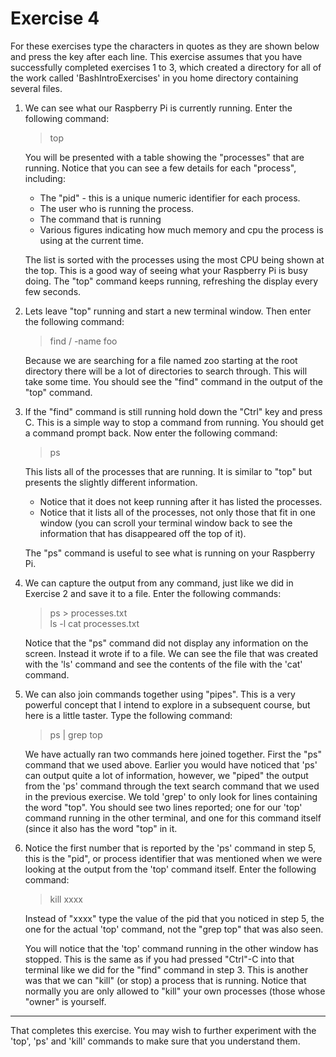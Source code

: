 # Exercise 4

For these exercises type the characters in quotes as they are shown below and press the <Return> key after each line. This exercise assumes that you have successfully completed exercises 1 to 3, which created a directory for all of the work called 'BashIntroExercises' in you home directory containing several files.

1. We can see what our Raspberry Pi is currently running. Enter the following command:

    > top

    You will be presented with a table showing the "processes" that are running. Notice that you can see a few details for each "process", including:
    
    * The "pid" - this is a unique numeric identifier for each process.
    * The user who is running the process.
    * The command that is running
    * Various figures indicating how much memory and cpu the process is using at the current time.
    
    The list is sorted with the processes using the most CPU being shown at the top. This is a good way of seeing what your Raspberry Pi is busy doing. The "top" command keeps running, refreshing the display every few seconds.

2. Lets leave "top" running and start a new terminal window. Then enter the following command:

    > find / -name foo

    Because we are searching for a file named zoo starting at the root directory there will be a lot of directories to search through. This will take some time. You should see the "find" command in the output of the "top" command.  
    
3. If the "find" command is still running hold down the "Ctrl" key and press C. This is a simple way to stop a command from running. You should get a command prompt back. Now enter the following command:

    > ps
    
    This lists all of the processes that are running. It is similar to "top" but presents the slightly different information.  
    
    * Notice that it does not keep running after it has listed the processes.
    * Notice that it lists all of the processes, not only those that fit in one window (you can scroll your terminal window back to see the information that has disappeared off the top of it).
    
    The "ps" command is useful to see what is running on your Raspberry Pi.
    
4. We can capture the output from any command, just like we did in Exercise 2 and save it to a file.  Enter the following commands:

    > ps > processes.txt  
    > ls -l
    > cat processes.txt

    Notice that the "ps" command did not display any information on the screen.  Instead it wrote if to a file.  We can see the file that was created with the 'ls' command and see the contents of the file with the 'cat' command.
    
5. We can also join commands together using "pipes". This is a very powerful concept that I intend to explore in a subsequent course, but here is a little taster. Type the following command:

    > ps | grep top
    
    We have actually ran two commands here joined together. First the "ps" command that we used above. Earlier you would have noticed that 'ps' can output quite a lot of information, however, we "piped" the output from the 'ps' command through the text search command that we used in the previous exercise. We told 'grep' to only look for lines containing the word "top". You should see two lines reported; one for our 'top' command running in the other terminal, and one for this command itself (since it also has the word "top" in it.  
    
6. Notice the first number that is reported by the 'ps' command in step 5, this is the "pid", or process identifier that was mentioned when we were looking at the output from the 'top' command itself. Enter the following command:

    > kill xxxx
    
    Instead of "xxxx" type the value of the pid that you noticed in step 5, the one for the actual 'top' command, not the "grep top" that was also seen.  
    
    You will notice that the 'top' command running in the other window has stopped. This is the same as if you had pressed "Ctrl"-C into that terminal like we did for the "find" command in step 3. This is another was that we can "kill" (or stop) a process that is running. Notice that normally you are only allowed to "kill" your own processes (those whose "owner" is yourself.
    
----
That completes this exercise. You may wish to further experiment with the 'top', 'ps' and 'kill' commands to make sure that you understand them.
